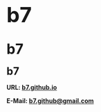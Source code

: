 <h1 id="b7"><strong><font size="7">b7</font></strong></h1>
<h2 id="b7"><strong><font size="6">b7</font></strong></h2>
<p><strong><font size="5">b7</font></strong></p>

**URL: <a href="https://b7.github.io/">b7.github.io</a>**

**E-Mail: <a href="mailyo:b7.github@gmail.com">b7.github@gmail.com</a>**
